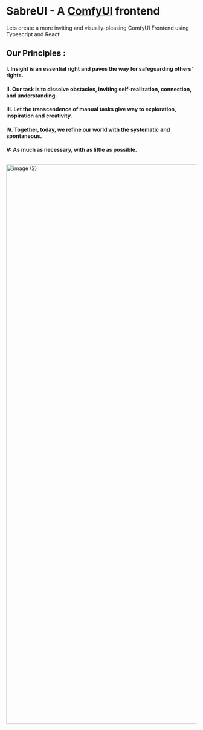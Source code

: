 # SabreUI - A [ComfyUI](https://github.com/comfyanonymous/ComfyUI) frontend

Lets create a more inviting and visually-pleasing ComfyUI Frontend using Typescript and React!

## Our Principles :

#### I. Insight is an essential right and paves the way for safeguarding others' rights.
#### II. Our task is to dissolve obstacles, inviting self-realization, connection, and understanding.
#### III. Let the transcendence of manual tasks give way to exploration, inspiration and creativity.
#### IV. Together, today, we refine our world with the systematic and spontaneous.
#### V: As much as necessary, with as little as possible.
##
<img width="1481" alt="image (2)" src="https://github.com/exdysa/SabreUI/assets/91800957/fbacfdb4-3941-4da5-aa3c-79787a3f4d22">
